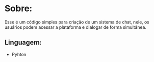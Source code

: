 # **Sobre:**
  
Esse é um código simples para criação de um sistema de chat, nele, os usuários podem acessar a plataforma e dialogar de forma simultânea.

## **Linguagem:**

- Pyhton

